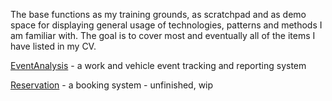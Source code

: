 The base functions as my training grounds, as scratchpad and as demo space for 
displaying general usage of technologies, patterns and methods I am familiar with.
The goal is to cover most and eventually all of the items I have listed in my CV.

[EventAnalysis](https://github.com/mikgran/base/tree/master/events) - a work and vehicle event tracking and reporting system

[Reservation](https://github.com/mikgran/base/tree/master/reservation) - a booking system - unfinished, wip


